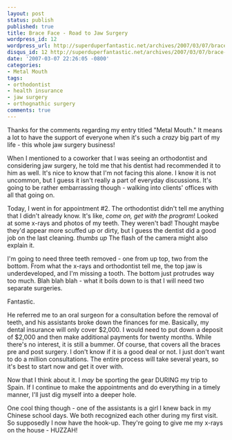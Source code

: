 ```yaml
---
layout: post
status: publish
published: true
title: Brace Face - Road to Jaw Surgery
wordpress_id: 12
wordpress_url: http://superduperfantastic.net/archives/2007/03/07/brace-face/
disqus_id: 12 http://superduperfantastic.net/archives/2007/03/07/brace-face/
date: '2007-03-07 22:26:05 -0800'
categories:
- Metal Mouth
tags:
- orthodontist
- health insurance
- jaw surgery
- orthognathic surgery
comments: true
---
```

Thanks for the comments regarding my entry titled "Metal Mouth." It means a lot to have the support of everyone when it's such a _crazy_ big part of my life - this whole jaw surgery business!

When I mentioned to a coworker that I was seeing an orthodontist and considering jaw surgery, he told me that his dentist had recommended it to him as well. It's nice to know that I'm not facing this alone. I know it is not uncommon, but I guess it isn't really a part of everyday discussions. It's going to be rather embarrassing though - walking into clients' offices with all that going on.

Today, I went in for appointment #2. The orthodontist didn't tell me anything that I didn't already know. It's like, _come on, get with the program_! Looked at some x-rays and photos of my teeth. They weren't bad! Thought maybe they'd appear more scuffed up or dirty, but I guess the dentist did a good job on the last cleaning. *thumbs up* The flash of the camera might also explain it.

I'm going to need three teeth removed - one from up top, two from the bottom. From what the x-rays and orthodontist tell me, the top jaw is underdeveloped, and I'm missing a tooth. The bottom just protrudes way too much. Blah blah blah - what it boils down to is that I will need two separate surgeries.

Fantastic.

He referred me to an oral surgeon for a consultation before the removal of teeth, and his assistants broke down the finances for me. Basically, my dental insurance will only cover $2,000\. I would need to put down a deposit of $2,000 and then make additional payments for twenty months. While there's no interest, it is still a bummer. Of course, that covers all the braces pre and post surgery. I don't know if it is a good deal or not. I just don't want to do a million consultations. The entire process will take several years, so it's best to start now and get it over with.

Now that I think about it. I _may_ be sporting the gear DURING my trip to Spain. If I continue to make the appointments and do everything in a timely manner, I'll just dig myself into a deeper hole.

One cool thing though - one of the assistants is a girl I knew back in my Chinese school days. We both recognized each other during my first visit. So supposedly I now have the hook-up. They're going to give me my x-rays on the house - HUZZAH!